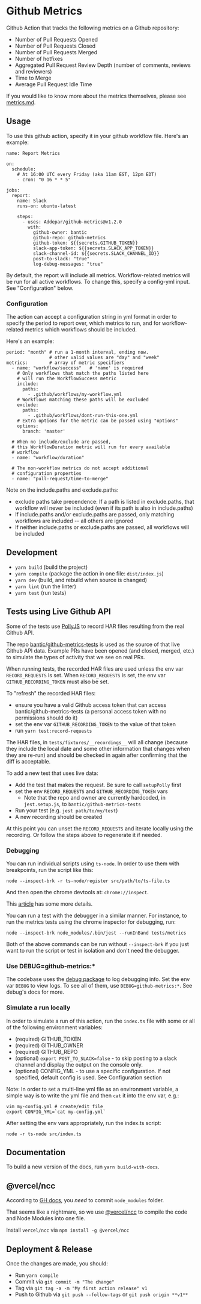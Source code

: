 # Github Metrics

Github Action that tracks the following metrics on a Github repository:

- Number of Pull Requests Opened
- Number of Pull Requests Closed
- Number of Pull Requests Merged
- Number of hotfixes
- Aggregated Pull Request Review Depth (number of comments, reviews and reviewers)
- Time to Merge
- Average Pull Request Idle Time

If you would like to know more about the metrics themselves, please see
[metrics.md](./metrics.md).

## Usage

To use this github action, specify it in your github workflow file. Here's an example:

```
name: Report Metrics

on:
  schedule:
    # At 16:00 UTC every Friday (aka 11am EST, 12pm EDT)
    - cron: "0 16 * * 5"

jobs:
  report:
    name: Slack
    runs-on: ubuntu-latest

    steps:
      - uses: Addepar/github-metrics@v1.2.0
        with:
          github-owner: bantic
          github-repo: github-metrics
          github-token: ${{secrets.GITHUB_TOKEN}}
          slack-app-token: ${{secrets.SLACK_APP_TOKEN}}
          slack-channel-id: ${{secrets.SLACK_CHANNEL_ID}}
          post-to-slack: "true"
          log-debug-messages: "true"
```

By default, the report will include all metrics. Workflow-related metrics will be run for all active workflows.
To change this, specify a config-yml input. See "Configuration" below.

### Configuration

The action can accept a configuration string in yml format in
order to specify the period to report over, which metrics to run, and for workflow-related metrics which workflows should be included.

Here's an example:

```
period: "month" # run a 1-month interval, ending now.
                # other valid values are "day" and "week"
metrics:        # array of metric specifiers
  - name: "workflow/success"   # 'name' is required
    # Only workflows that match the paths listed here
    # will run the WorkflowSuccess metric
    include:
      paths:
        - .github/workflows/my-workflow.yml
    # Workflows matching these paths will be excluded
    exclude:
      paths:
        - .github/workflows/dont-run-this-one.yml
    # Extra options for the metric can be passed using "options"
    options:
      branch: 'master'

  # When no include/exclude are passed,
  # this WorkflowDuration metric will run for every available
  # workflow
  - name: "workflow/duration"

  # The non-workflow metrics do not accept additional
  # configuration properties
  - name: "pull-request/time-to-merge"
```

Note on the include.paths and exclude.paths:

- exclude paths take precendence: If a path is listed in exclude.paths, that workflow will never be included (even if its path is also in include.paths)
- If include.paths and/or exclude.paths are passed, only matching workflows are included -- all others are ignored
- If neither include.paths or exclude.paths are passed, all
  workflows will be included

## Development

- `yarn build` (build the project)
- `yarn compile` (package the action in one file: `dist/index.js`)
- `yarn dev` (build, and rebuild when source is changed)
- `yarn lint` (run the linter)
- `yarn test` (run tests)

## Tests using Live Github API

Some of the tests use [PollyJS](https://netflix.github.io/pollyjs/#/README) to record HAR files resulting from the real Github API.

The repo [bantic/github-metrics-tests](https://github.com/bantic/github-metrics-tests) is used as the source of that live
Github API data. Example PRs have been opened (and closed, merged, etc.) to simulate the types of activity that we see on real PRs.

When running tests, the recorded HAR files are used unless the env var `RECORD_REQUESTS` is set.
When `RECORD_REQUESTS` is set, the env var `GITHUB_RECORDING_TOKEN` must also be set.

To "refresh" the recorded HAR files:

- ensure you have a valid Github access token that can access bantic/github-metrics-tests (a personal access token with no permissions should do it)
- set the env var `GITHUB_RECORDING_TOKEN` to the value of that token
- run `yarn test:record-requests`

The HAR files, in `tests/fixtures/__recordings__` will all change (because they include the local date and some other information that changes when they are re-run) and should be checked in again after confirming that the diff is acceptable.

To add a new test that uses live data:

- Add the test that makes the request. Be sure to call `setupPolly` first
- set the env `RECORD_REQUESTS` and `GITHUB_RECORDING_TOKEN` vars
  - Note that the repo and owner are currently hardcoded, in `jest.setup.js`, to `bantic/github-metrics-tests`
- Run your test (e.g. `jest path/to/my/test`)
- A new recording should be created

At this point you can unset the `RECORD_REQUESTS` and iterate locally using the recording. Or follow the steps above to regenerate it if needed.

### Debugging

You can run individual scripts using `ts-node`. In order to use them with breakpoints, run the script like this:

```
node --inspect-brk -r ts-node/register src/path/to/ts-file.ts
```

And then open the chrome devtools at: `chrome://inspect`.

This [article](https://medium.com/@paul_irish/debugging-node-js-nightlies-with-chrome-devtools-7c4a1b95ae27) has some more details.

You can run a test with the debugger in a similar manner. For instance, to run the metrics
tests using the chrome inspector for debugging, run:

```
node --inspect-brk node_modules/.bin/jest --runInBand tests/metrics
```

Both of the above commands can be run without `--inspect-brk` if you just want to run the script or test in isolation and don't need the debugger.

### Use DEBUG=github-metrics:\*

The codebase uses the [debug package](https://github.com/visionmedia/debug#readme) to log debugging info.
Set the env var `DEBUG` to view logs. To see all of them, use `DEBUG=github-metrics:*`. See debug's docs for more.

### Simulate a run locally

In order to simulate a run of this action, run the `index.ts` file with some or all of the following environment variables:

- (required) GITHUB_TOKEN
- (required) GITHUB_OWNER
- (required) GITHUB_REPO
- (optional) `export POST_TO_SLACK=false` - to skip posting to a slack channel and display the output on the console only.
- (optional) CONFIG_YML - to use a specific configuration. If not specified, default config is used. See Configuration section

Note: In order to set a multi-line yml file as an environment variable, a simple way is to write the yml file and then `cat` it into the env var, e.g.:

```
vim my-config.yml # create/edit file
export CONFIG_YML=`cat my-config.yml`
```

After setting the env vars appropriately, run the index.ts script:

```
node -r ts-node src/index.ts
```

## Documentation

To build a new version of the docs, run `yarn build-with-docs`.

## @vercel/ncc

According to [GH docs](https://git.io/Jqnuf), you _need_ to commit
`node_modules` folder.

That seems like a nightmare, so we use [@vercel/ncc](https://github.com/vercel/ncc)
to compile the code and Node Modules into one file.

Install `vercel/ncc` via `npm install -g @vercel/ncc`

## Deployment & Release

Once the changes are made, you should:

- Run `yarn compile`
- Commit via `git commit -m "The change"`
- Tag via `git tag -a -m "My first action release" v1`
- Push to Github via `git push --follow-tags` or `git push origin **v1**`
